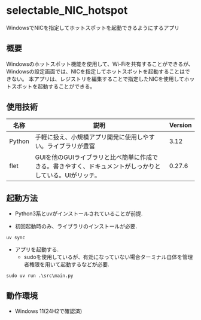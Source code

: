 # selectable_NIC_hotspot

WindowsでNICを指定してホットスポットを起動できるようにするアプリ

## 概要

Windowsのホットスポット機能を使用して、Wi-Fiを共有することができるが、Windowsの設定画面では、NICを指定してホットスポットを起動することはできない。
本アプリは、レジストリを編集することで指定したNICを使用してホットスポットを起動することができる。

## 使用技術

|名称|説明|Version|
|-|-|-|
|Python|手軽に扱え、小規模アプリ開発に使用しやすい。ライブラリが豊富|3.12|
|flet|GUIを他のGUIライブラリと比べ簡単に作成できる。書きやすく、ドキュメントがしっかりとしている。UIがリッチ。|0.27.6|

## 起動方法

- Python3系とuvがインストールされていることが前提.

- 初回起動時のみ、ライブラリのインストールが必要.

```text
uv sync
```

- アプリを起動する.
  - sudoを使用しているが、有効になっていない場合ターミナル自体を管理者権限を用いて起動するなどが必要.

```text
sudo uv run .\src\main.py
```

## 動作環境

- Windows 11(24H2で確認済)
